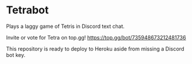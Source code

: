# Tetrabot
Plays a laggy game of Tetris in Discord text chat.

Invite or vote for Tetra on top.gg! https://top.gg/bot/735948673212481736

This repository is ready to deploy to Heroku aside from missing a Discord bot key.
